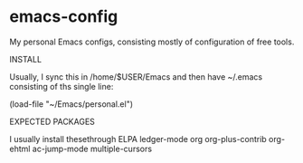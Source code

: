 # emacs-config
My personal Emacs configs, consisting mostly of configuration of free
tools.

INSTALL

Usually, I sync this in /home/$USER/Emacs and then have ~/.emacs
consisting of ths single line:

  (load-file "~/Emacs/personal.el")

EXPECTED PACKAGES

I usually install thesethrough ELPA
 ledger-mode
 org
 org-plus-contrib
 org-ehtml
 ac-jump-mode
 multiple-cursors
